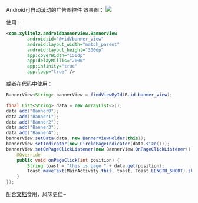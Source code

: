 Android可自动滚动的广告图控件
效果图：
![](
https://riceeater.oss-cn-qingdao.aliyuncs.com/blog/%E6%97%A0%E9%99%90%E6%BB%9A%E5%8A%A8%E7%9A%84BannerView.gif)

使用：

```xml
<com.xylitolz.androidbannerview.BannerView
        android:id="@+id/banner_view"
        android:layout_width="match_parent"
        android:layout_height="300dp"
        app:coverWidth="150dp"
        app:delayMillis="2000"
        app:infinity="true"
        app:loop="true" />
```

或者在代码中使用：

```java
BannerView<String> bannerView = findViewById(R.id.banner_view);

final List<String> data = new ArrayList<>();
data.add("Banner0");
data.add("Banner1");
data.add("Banner2");
data.add("Banner3");
data.add("Banner4");
bannerView.setData(data, new BannerViewHolder(this));
bannerView.setIndicator(new CirclePageIndicator(data.size()));
bannerView.setOnPageClickListener(new BannerView.OnPageClickListener() {
    @Override
    public void onPageClick(int position) {
        String toast = "this is page " + data.get(position);
        Toast.makeText(MainActivity.this, toast, Toast.LENGTH_SHORT).show();
    }
});
```
配合[文档](http://www.riceeater.info/articles/Android/View/BannerView/)食用，风味更佳~